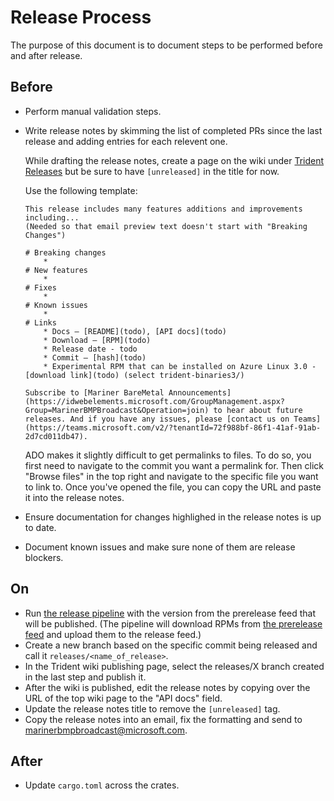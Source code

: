 # Release Process

The purpose of this document is to document steps to be performed before and
after release.

## Before

- Perform manual validation steps.
- Write release notes by skimming the list of completed PRs since the last
  release and adding entries for each relevent one.

  While drafting the release notes, create a page on the wiki under [Trident
  Releases](https://dev.azure.com/mariner-org/ECF/_wiki/wikis/MarinerHCI.wiki/3306/Trident-Releases)
  but be sure to have `[unreleased]` in the title for now.

  Use the following template:

    ```text
    This release includes many features additions and improvements including...
    (Needed so that email preview text doesn't start with "Breaking Changes")

    # Breaking changes
        *
    # New features
        *
    # Fixes
        *
    # Known issues
        *
    # Links
        * Docs – [README](todo), [API docs](todo)
        * Download – [RPM](todo)
        * Release date - todo
        * Commit – [hash](todo)
        * Experimental RPM that can be installed on Azure Linux 3.0 - [download link](todo) (select trident-binaries3/)

    Subscribe to [Mariner BareMetal Announcements](https://idwebelements.microsoft.com/GroupManagement.aspx?Group=MarinerBMPBroadcast&Operation=join) to hear about future releases. And if you have any issues, please [contact us on Teams](https://teams.microsoft.com/v2/?tenantId=72f988bf-86f1-41af-91ab-2d7cd011db47).
    ```
  
    ADO makes it slightly difficult to get permalinks to files. To do so, you
    first need to navigate to the commit you want a permalink for. Then click
    "Browse files" in the top right and navigate to the specific file you want
    to link to. Once you've opened the file, you can copy the URL and paste it
    into the release notes.

- Ensure documentation for changes highlighed in the release notes is up to date.
- Document known issues and make sure none of them are release blockers.

## On

- Run [the release
  pipeline](https://dev.azure.com/mariner-org/ECF/_build?definitionId=5075) with
  the version from the prerelease feed that will be published. (The pipeline
  will download RPMs from [the prerelease
  feed](https://dev.azure.com/mariner-org/ECF/_artifacts/feed/Trident/UPack/rpms-prerelease/versions/)
  and upload them to the release feed.)
- Create a new branch based on the specific commit being released and call it
 `releases/<name_of_release>`.
- In the Trident wiki publishing page, select the releases/X branch created in
  the last step and publish it.
- After the wiki is published, edit the release notes by copying over the URL of
  the top wiki page to the "API docs" field.
- Update the release notes title to remove the `[unreleased]` tag.
- Copy the release notes into an email, fix the formatting and send to
  [marinerbmpbroadcast@microsoft.com](emailto:marinerbmpbroadcast@microsoft.com).

## After

- Update `cargo.toml` across the crates.
